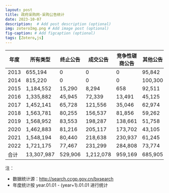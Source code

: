```yaml
---
layout: post
title: 政府采购网·采购公告统计
date: 2023-10-07
description:  # Add post description (optional)
img: zoteroImg.png # Add image post (optional)
fig-caption: # Add figcaption (optional)
tags: [Zotero,js]
---
```


| 年度          | 所有类型        | 终止公告     | 成交公告       | 竞争性磋商公告    | 其他公告     | 更正公告       | 中标公告       | 邀请公告    | 资格预审    | 单一来源     | 竞争性谈判    | 询价公告     | 公开招标       |
|-------------|-------------|----------|------------|------------|----------|------------|------------|---------|---------|----------|----------|----------|------------|
| 2013        | 655,194     | 0        | 0          | 0          | 95,842   | 48,509     | 233,659    | 1,432   | 2,599   | 7,783    | 55,262   | 34,487   | 175,621    |
| 2014        | 815,220     | 0        | 0          | 0          | 100,300  | 55,536     | 304,954    | 1,465   | 1,437   | 11,606   | 73,311   | 44,103   | 222,508    |
| 2015        | 1,184,552   | 15,290   | 8,294      | 658        | 92,511   | 82,926     | 434,685    | 1,569   | 1,633   | 17,428   | 113,014  | 62,544   | 354,000    |
| 2016        | 1,335,882   | 45,945   | 72,339     | 13,491     | 45,125   | 109,429    | 454,968    | 2,720   | 2,547   | 20,577   | 124,632  | 53,062   | 391,047    |
| 2017        | 1,452,141   | 65,728   | 121,556    | 35,046     | 62,974   | 126,909    | 454,414    | 1,993   | 4,164   | 22,908   | 110,576  | 43,877   | 401,996    |
| 2018        | 1,563,781   | 80,255   | 156,537    | 81,856     | 59,262   | 151,502    | 446,503    | 2,132   | 4,645   | 21,615   | 113,039  | 43,648   | 402,787    |
| 2019        | 1,568,952   | 83,553   | 198,287    | 138,661    | 51,758   | 146,586    | 413,373    | 2,232   | 3,268   | 21,765   | 91,443   | 35,688   | 382,338    |
| 2020        | 1,462,883   | 81,216   | 205,117    | 173,702    | 43,105   | 162,645    | 369,054    | 2,363   | 3,861   | 18,548   | 74,404   | 25,001   | 303,867    |
| 2021        | 1,548,194   | 80,440   | 218,638    | 230,937    | 61,245   | 149,696    | 391,284    | 2,247   | 1,535   | 18,069   | 72,780   | 25,776   | 295,547    |
| 2022        | 1,721,175   | 77,467   | 231,299    | 284,808    | 73,774   | 225,492    | 421,758    | 1,905   | 1,244   | 20,640   | 69,817   | 25,669   | 287,302    |
|合计 | 13,307,987  | 529,906  | 1,212,078  | 959,169    | 685,905  | 1,259,238  | 3,924,659  | 20,064  | 26,938  | 180,943  | 898,281  | 393,857  | 3,217,014  |

注：
- 数据统计源：http://search.ccgp.gov.cn/bxsearch
- 年度统计按 year.01.01 - (year+1).01.01 进行统计
